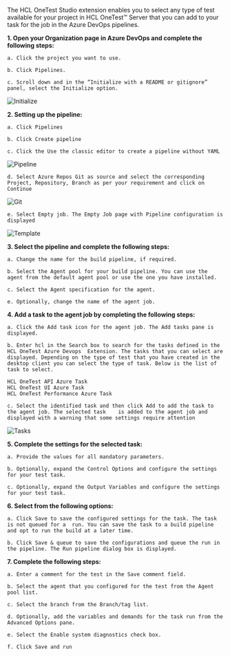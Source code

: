 The HCL OneTest Studio extension enables you to select any type of test available for your project in HCL OneTest™ Server that you can add to your task for the job in the Azure DevOps pipelines.

**1. Open your Organization page in Azure DevOps and complete the following steps:**

   	a. Click the project you want to use. 
   
   	b. Click Pipelines. 
   
   	c. Scroll down and in the “Initialize with a README or gitignore” panel, select the Initialize option.

![Initialize](https://github.com/hclproducts/HCLOneTest-AzureDevops/blob/master/images/first.png)

**2. Setting up the pipeline:**

	a. Click Pipelines
	
	b. Click Create pipeline
	
	c. Click the Use the classic editor to create a pipeline without YAML
	
![Pipeline](https://github.com/hclproducts/HCLOneTest-AzureDevops/blob/master/images/second.png)

	d. Select Azure Repos Git as source and select the corresponding Project, Repository, Branch as per your requirement and click on Continue
	
![Git](https://github.com/hclproducts/HCLOneTest-AzureDevops/blob/master/images/third.png)

	e. Select Empty job. The Empty Job page with Pipeline configuration is displayed
	
![Template](https://github.com/hclproducts/HCLOneTest-AzureDevops/blob/master/images/fourth.png)	

**3. Select the pipeline and complete the following steps:**


	a. Change the name for the build pipeline, if required. 
		
	b. Select the Agent pool for your build pipeline. You can use the agent from the default agent pool or use the one you have installed. 
		
	c. Select the Agent specification for the agent. 
 		
	e. Optionally, change the name of the agent job.

**4. Add a task to the agent job by completing the following steps:**


	a. Click the Add task icon for the agent job. The Add tasks pane is displayed.

	b. Enter hcl in the Search box to search for the tasks defined in the HCL OneTest Azure Devops  Extension. The tasks that you can select are displayed. Depending on the type of test that you have created in the desktop client you can select the type of task. Below is the list of task to select.
		
	HCL OneTest API Azure Task
	HCL OneTest UI Azure Task
	HCL OneTest Performance Azure Task

	c. Select the identified task and then click Add to add the task to the agent job. The selected task    is added to the agent job and displayed with a warning that some settings require attention
	
![Tasks](https://github.com/hclproducts/HCLOneTest-AzureDevops/blob/master/images/fifth.png)	

**5. Complete the settings for the selected task:**

	a. Provide the values for all mandatory parameters.
		
	b. Optionally, expand the Control Options and configure the settings for your test task.

	c. Optionally, expand the Output Variables and configure the settings for your test task.

**6. Select from the following options:**

	a. Click Save to save the configured settings for the task. The task is not queued for a  run. You can save the task to a build pipeline and opt to run the build at a later time. 

	b. Click Save & queue to save the configurations and queue the run in the pipeline. The Run pipeline dialog box is displayed.

**7. Complete the following steps:**

	a. Enter a comment for the test in the Save comment field.

	b. Select the agent that you configured for the test from the Agent pool list.

	c. Select the branch from the Branch/tag list. 

	d. Optionally, add the variables and demands for the task run from the Advanced Options pane. 

	e. Select the Enable system diagnostics check box. 

	f. Click Save and run
